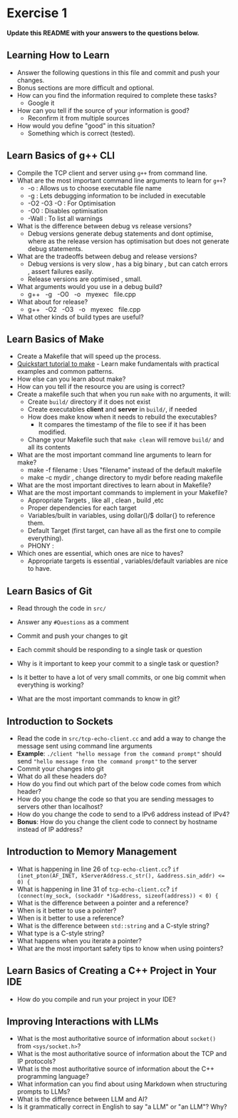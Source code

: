 # Exercise 1

**Update this README with your answers to the questions below.**

## Learning How to Learn

- Answer the following questions in this file and commit and push your changes.
- Bonus sections are more difficult and optional.
- How can you find the information required to complete these tasks?
  - Google it 
- How can you tell if the source of your information is good?
  - Reconfirm it from multiple sources
- How would you define "good" in this situation?
  - Something which is correct (tested).

## Learn Basics of g++ CLI

- Compile the TCP client and server using `g++` from command line.
- What are the most important command line arguments to learn for `g++`?
  - -o : Allows us to choose executable file name
  - -g : Lets debugging information to be included in executable
  - -O2 -O3 -O : For Optimisation
  - -O0 : Disables optimisation
  - -Wall : To list all warnings
- What is the difference between debug vs release versions?
  - Debug versions generate debug statements and dont optimise, where as the release version has optimisation but does not generate debug statements.
- What are the tradeoffs between debug and release versions?
  - Debug versions is very slow , has a big binary , but can catch errors , assert failures easily.
  - Release versions are optimised , small. 
- What arguments would you use in a debug build?
   - g++ &nbsp; -g &nbsp; -O0 &nbsp; -o &nbsp; myexec &nbsp; file.cpp
- What about for release?
  - g++ &nbsp; -O2 &nbsp; -O3 &nbsp; -o &nbsp; myexec &nbsp; file.cpp
- What other kinds of build types are useful?


## Learn Basics of Make

- Create a Makefile that will speed up the process.
- [Quickstart tutorial to make](https://makefiletutorial.com/) - Learn make 
  fundamentals with practical examples and common patterns.
- How else can you learn about make?
- How can you tell if the resource you are using is correct?
- Create a makefile such that when you run `make` with no arguments, it will:
  - Create `build/` directory if it does not exist
  - Create executables **client** and **server** in `build/`, if needed
  - How does make know when it needs to rebuild the executables?
    - It compares the timestamp of the file to see if it has been modified.
  - Change your Makefile such that `make clean` will remove `build/` and all
    its contents
- What are the most important command line arguments to learn for make?
  - make -f filename : Uses "filename" instead of the default makefile
  - make -c mydir , change directory to mydir before reading makefile
- What are the most important directives to learn about in Makefile?
- What are the most important commands to implement in your Makefile?
  - Appropriate Targets , like all , clean , build ,etc
  - Proper dependencies for each target
  - Variables/built in variables, using dollar()/$ dollar{} to reference them.
  - Default Target (first target, can have all as the first one to compile everything).
  - PHONY :
- Which ones are essential, which ones are nice to haves?
    - Appropriate targets is essential , variables/default variables are nice to have.
## Learn Basics of Git

- Read through the code in `src/`
- Answer any `#Questions` as a comment
- Commit and push your changes to git
- Each commit should be responding to a single task or question
- Why is it important to keep your commit to a single task or question?
  
- Is it better to have a lot of very small commits, or one big commit when 
  everything is working?
- What are the most important commands to know in git?

## Introduction to Sockets

- Read the code in `src/tcp-echo-client.cc` and add a way to change the 
  message sent using command line arguments
- **Example**: `./client "hello message from the command prompt"` should send
  `"hello message from the command prompt"` to the server
- Commit your changes into git
- What do all these headers do?
- How do you find out which part of the below code comes from which header?
- How do you change the code so that you are sending messages to servers
  other than localhost?
- How do you change the code to send to a IPv6 address instead of IPv4?
- **Bonus**: How do you change the client code to connect by hostname instead
  of IP address?
  
## Introduction to Memory Management

- What is happening in line 26 of `tcp-echo-client.cc`? 
  `if (inet_pton(AF_INET, kServerAddress.c_str(), &address.sin_addr) <= 0) {`
- What is happening in line 31 of `tcp-echo-client.cc`?
  `if (connect(my_sock, (sockaddr *)&address, sizeof(address)) < 0) {`
- What is the difference between a pointer and a reference?
- When is it better to use a pointer?
- When is it better to use a reference?
- What is the difference between `std::string` and a C-style string?
- What type is a C-style string?
- What happens when you iterate a pointer?
- What are the most important safety tips to know when using pointers?

## Learn Basics of Creating a C++ Project in Your IDE

- How do you compile and run your project in your IDE?

## Improving Interactions with LLMs

- What is the most authoritative source of information about `socket()`
  from `<sys/socket.h>`?
- What is the most authoritative source of information about the TCP and IP
  protocols?
- What is the most authoritative source of information about the C++
  programming language?
- What information can you find about using Markdown when structuring prompts 
  to LLMs?
- What is the difference between LLM and AI?
- Is it grammatically correct in English to say "a LLM" or "an LLM"? Why?